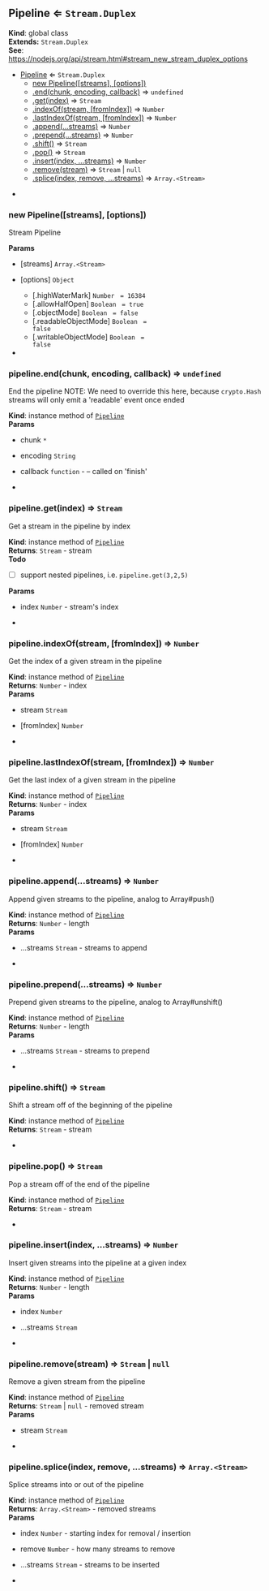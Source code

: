 <a name="Pipeline"></a>

## Pipeline ⇐ <code>Stream.Duplex</code>
**Kind**: global class  
**Extends:** <code>Stream.Duplex</code>  
**See**: https://nodejs.org/api/stream.html#stream_new_stream_duplex_options  

* [Pipeline](#Pipeline) ⇐ <code>Stream.Duplex</code>
    * [new Pipeline([streams], [options])](#new_Pipeline_new)
    * [.end(chunk, encoding, callback)](#Pipeline+end) ⇒ <code>undefined</code>
    * [.get(index)](#Pipeline+get) ⇒ <code>Stream</code>
    * [.indexOf(stream, [fromIndex])](#Pipeline+indexOf) ⇒ <code>Number</code>
    * [.lastIndexOf(stream, [fromIndex])](#Pipeline+lastIndexOf) ⇒ <code>Number</code>
    * [.append(...streams)](#Pipeline+append) ⇒ <code>Number</code>
    * [.prepend(...streams)](#Pipeline+prepend) ⇒ <code>Number</code>
    * [.shift()](#Pipeline+shift) ⇒ <code>Stream</code>
    * [.pop()](#Pipeline+pop) ⇒ <code>Stream</code>
    * [.insert(index, ...streams)](#Pipeline+insert) ⇒ <code>Number</code>
    * [.remove(stream)](#Pipeline+remove) ⇒ <code>Stream</code> &#124; <code>null</code>
    * [.splice(index, remove, ...streams)](#Pipeline+splice) ⇒ <code>Array.&lt;Stream&gt;</code>


-

<a name="new_Pipeline_new"></a>

### new Pipeline([streams], [options])
Stream Pipeline

**Params**

- [streams] <code>Array.&lt;Stream&gt;</code>
- [options] <code>Object</code>
    - [.highWaterMark] <code>Number</code> <code> = 16384</code>
    - [.allowHalfOpen] <code>Boolean</code> <code> = true</code>
    - [.objectMode] <code>Boolean</code> <code> = false</code>
    - [.readableObjectMode] <code>Boolean</code> <code> = false</code>
    - [.writableObjectMode] <code>Boolean</code> <code> = false</code>


-

<a name="Pipeline+end"></a>

### pipeline.end(chunk, encoding, callback) ⇒ <code>undefined</code>
End the pipeline
NOTE: We need to override this here,
because `crypto.Hash` streams will only emit
a 'readable' event once ended

**Kind**: instance method of <code>[Pipeline](#Pipeline)</code>  
**Params**

- chunk <code>\*</code>
- encoding <code>String</code>
- callback <code>function</code> - – called on 'finish'


-

<a name="Pipeline+get"></a>

### pipeline.get(index) ⇒ <code>Stream</code>
Get a stream in the pipeline by index

**Kind**: instance method of <code>[Pipeline](#Pipeline)</code>  
**Returns**: <code>Stream</code> - stream  
**Todo**

- [ ] support nested pipelines, i.e. `pipeline.get(3,2,5)`

**Params**

- index <code>Number</code> - stream's index


-

<a name="Pipeline+indexOf"></a>

### pipeline.indexOf(stream, [fromIndex]) ⇒ <code>Number</code>
Get the index of a given stream in the pipeline

**Kind**: instance method of <code>[Pipeline](#Pipeline)</code>  
**Returns**: <code>Number</code> - index  
**Params**

- stream <code>Stream</code>
- [fromIndex] <code>Number</code>


-

<a name="Pipeline+lastIndexOf"></a>

### pipeline.lastIndexOf(stream, [fromIndex]) ⇒ <code>Number</code>
Get the last index of a given stream in the pipeline

**Kind**: instance method of <code>[Pipeline](#Pipeline)</code>  
**Returns**: <code>Number</code> - index  
**Params**

- stream <code>Stream</code>
- [fromIndex] <code>Number</code>


-

<a name="Pipeline+append"></a>

### pipeline.append(...streams) ⇒ <code>Number</code>
Append given streams to the pipeline, analog to Array#push()

**Kind**: instance method of <code>[Pipeline](#Pipeline)</code>  
**Returns**: <code>Number</code> - length  
**Params**

- ...streams <code>Stream</code> - streams to append


-

<a name="Pipeline+prepend"></a>

### pipeline.prepend(...streams) ⇒ <code>Number</code>
Prepend given streams to the pipeline, analog to Array#unshift()

**Kind**: instance method of <code>[Pipeline](#Pipeline)</code>  
**Returns**: <code>Number</code> - length  
**Params**

- ...streams <code>Stream</code> - streams to prepend


-

<a name="Pipeline+shift"></a>

### pipeline.shift() ⇒ <code>Stream</code>
Shift a stream off of the beginning of the pipeline

**Kind**: instance method of <code>[Pipeline](#Pipeline)</code>  
**Returns**: <code>Stream</code> - stream  

-

<a name="Pipeline+pop"></a>

### pipeline.pop() ⇒ <code>Stream</code>
Pop a stream off of the end of the pipeline

**Kind**: instance method of <code>[Pipeline](#Pipeline)</code>  
**Returns**: <code>Stream</code> - stream  

-

<a name="Pipeline+insert"></a>

### pipeline.insert(index, ...streams) ⇒ <code>Number</code>
Insert given streams into the pipeline at a given index

**Kind**: instance method of <code>[Pipeline](#Pipeline)</code>  
**Returns**: <code>Number</code> - length  
**Params**

- index <code>Number</code>
- ...streams <code>Stream</code>


-

<a name="Pipeline+remove"></a>

### pipeline.remove(stream) ⇒ <code>Stream</code> &#124; <code>null</code>
Remove a given stream from the pipeline

**Kind**: instance method of <code>[Pipeline](#Pipeline)</code>  
**Returns**: <code>Stream</code> &#124; <code>null</code> - removed stream  
**Params**

- stream <code>Stream</code>


-

<a name="Pipeline+splice"></a>

### pipeline.splice(index, remove, ...streams) ⇒ <code>Array.&lt;Stream&gt;</code>
Splice streams into or out of the pipeline

**Kind**: instance method of <code>[Pipeline](#Pipeline)</code>  
**Returns**: <code>Array.&lt;Stream&gt;</code> - removed streams  
**Params**

- index <code>Number</code> - starting index for removal / insertion
- remove <code>Number</code> - how many streams to remove
- ...streams <code>Stream</code> - streams to be inserted


-

